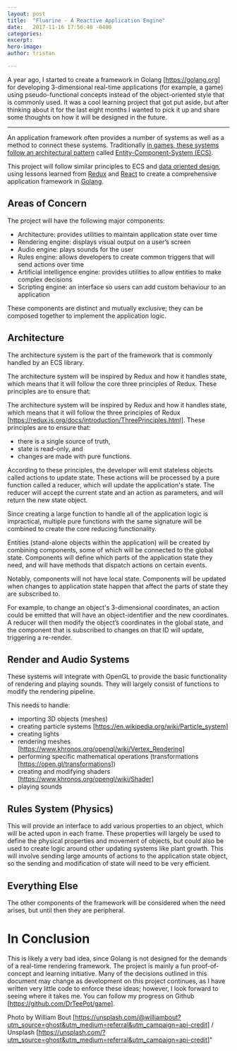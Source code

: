 ```yaml
---
layout: post
title:  "Fluorine - A Reactive Application Engine"
date:   2017-11-16 17:56:40 -0400
categories:
excerpt:
hero-image:
author: tristan

---
```


A year ago, I started to create a framework in Golang [https://golang.org]  for
developing 3-dimensional real-time applications (for example, a game) using
pseudo-functional concepts instead of the object-oriented style that is commonly
used. It was a cool learning project that got put aside, but after thinking
about it for the last eight months I wanted to pick it up and share some
thoughts on how it will be designed in the future.

--------------------------------------------------------------------------------

An application framework often provides a number of systems as well as a method
to connect these systems. Traditionally [in games, these systems follow an
architectural pattern](https://shaneenishry.com/blog/2014/12/27/misconceptions-of-component-based-entity-systems/)
called [Entity-Component-System (ECS)](https://en.wikipedia.org/wiki/Entity%E2%80%93component%E2%80%93system).

This project will follow similar principles to ECS and [data oriented design](https://en.wikipedia.org/wiki/Data-oriented_design),
using lessons learned from [Redux](https://redux.js.org) and [React](https://reactjs.org)
to create a comprehensive application framework in [Golang](https://golang.org).

## Areas of Concern
The project will have the following major components:

* Architecture: provides utilities to maintain application state over time
* Rendering engine: displays visual output on a user’s screen
* Audio engine: plays sounds for the user
* Rules engine: allows developers to create common triggers that will send
actions over time
* Artificial intelligence engine: provides utilities to allow entities to make
complex decisions
* Scripting engine: an interface so users can add custom behaviour to an
application

These components are distinct and mutually exclusive; they can be composed
together to implement the application logic.

## Architecture
The architecture system is the part of the framework that is commonly handled by
an ECS library.

The architecture system will be inspired by Redux and how it handles state,
which means that it will follow the core three principles of Redux. These
principles are to ensure that:

The architecture system will be inspired by Redux and how it handles state,
which means that it will follow the three principles of Redux
[https://redux.js.org/docs/introduction/ThreePrinciples.html]. These principles
are to ensure that:

* there is a single source of truth,
* state is read-only, and
* changes are made with pure functions.

According to these principles, the developer will emit stateless objects called
actions to update state. These actions will be processed by a pure function
called a reducer, which will update the application's state. The reducer will
accept the current state and an action as parameters, and will return the new
state object.

Since creating a large function to handle all of the application logic is
impractical, multiple pure functions with the same signature will be combined to
create the core reducing functionality.

Entities (stand-alone objects within the application) will be created by
combining components, some of which will be connected to the global state.
Components will define which parts of the application state they need, and will
have methods that dispatch actions on certain events.

Notably, components will not have local state. Components will be updated when
changes to application state happen that affect the parts of state they are
subscribed to.

For example, to change an object's 3-dimensional coordinates, an action could be
emitted that will have an object-identifier and the new coordinates. A reducer
will then modify the object’s coordinates in the global state, and the component
that is subscribed to changes on that ID will update, triggering a re-render.

## Render and Audio Systems
These systems will integrate with OpenGL to provide the basic functionality of
rendering and playing sounds. They will largely consist of functions to modify
the rendering pipeline.

This needs to handle:

* importing 3D objects (meshes)
* creating particle systems [https://en.wikipedia.org/wiki/Particle_system]
* creating lights
* rendering meshes [https://www.khronos.org/opengl/wiki/Vertex_Rendering]
* performing specific mathematical operations (transformations
[https://open.gl/transformations])
* creating and modifying shaders [https://www.khronos.org/opengl/wiki/Shader]
* playing sounds

## Rules System (Physics)
This will provide an interface to add various properties to an object, which
will be acted upon in each frame. These properties will largely be used to
define the physical properties and movement of objects, but could also be used
to create logic around other updating systems like plant growth. This will
involve sending large amounts of actions to the application state object, so the
sending and modification of state will need to be very efficient.

## Everything Else
The other components of the framework will be considered when the need arises,
but until then they are peripheral.

# In Conclusion

This is likely a very bad idea, since Golang is not designed for the demands of
a real-time rendering framework. The project is mainly a fun proof-of-concept
and learning initiative. Many of the decisions outlined in this document may
change as development on this project continues, as I have written very little
code to enforce these ideas; however, I look forward to seeing where it takes
me. You can follow my progress on Github [https://github.com/DrTeePot/game].

Photo by William Bout
[https://unsplash.com/@williambout?utm_source=ghost&utm_medium=referral&utm_campaign=api-credit] 
/ Unsplash
[https://unsplash.com/?utm_source=ghost&utm_medium=referral&utm_campaign=api-credit]"
